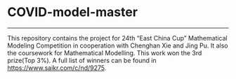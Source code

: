 # COVID-model-master
---
This repository contains the project for 24th “East China Cup” Mathematical Modeling Competition in cooperation with Chenghan Xie and Jing Pu. It also the coursework for Mathematical Modelling. This work won the 3rd prize(Top 3%). A full list of winners can be found in https://www.saikr.com/c/nd/9275.
